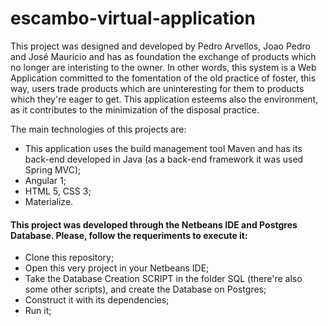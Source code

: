 # escambo-virtual-application

This project was designed and developed by Pedro Arvellos, Joao Pedro and José Mauricio and has as foundation the exchange of products which no longer are interisting to the owner. In other words, this system is a Web Application committed to the fomentation of the old practice of foster, this way, users trade products which are uninteresting for them to products which they're eager to get. This application esteems also the environment, as it contributes to the minimization of the disposal practice.  

The main technologies of this projects are: 

- This application uses the build management tool Maven and has its back-end developed in Java (as a back-end framework it was used Spring MVC);
- Angular 1; 
- HTML 5, CSS 3;
- Materialize.

#### This project was developed through the Netbeans IDE and Postgres Database. Please, follow the requeriments to execute it:

- Clone this repository;
- Open this very project in your Netbeans IDE;
- Take the Database Creation SCRIPT in the folder SQL (there're also some other scripts), and create the Database on Postgres;
- Construct it with its dependencies;
- Run it;
